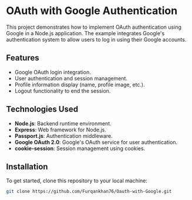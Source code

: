 # OAuth with Google Authentication

This project demonstrates how to implement OAuth authentication using Google in a Node.js application. The example integrates Google's authentication system to allow users to log in using their Google accounts.

## Features

- Google OAuth login integration.
- User authentication and session management.
- Profile information display (name, profile image, etc.).
- Logout functionality to end the session.

## Technologies Used

- **Node.js**: Backend runtime environment.
- **Express**: Web framework for Node.js.
- **Passport.js**: Authentication middleware.
- **Google OAuth 2.0**: Google's OAuth service for user authentication.
- **cookie-session**: Session management using cookies.

## Installation

To get started, clone this repository to your local machine:

```bash
git clone https://github.com/Furqankhan76/Oauth-with-Google.git
